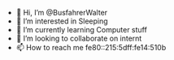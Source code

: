 - 👋 Hi, I’m @BusfahrerWalter
- 👀 I’m interested in Sleeping
- 🌱 I’m currently learning Computer stuff
- 💞️ I’m looking to collaborate on internt
- 📫 How to reach me fe80::215:5dff:fe14:510b

<!---
BusfahrerWalter/BusfahrerWalter is a ✨ special ✨ repository because its `README.md` (this file) appears on your GitHub profile.
You can click the Preview link to take a look at your changes.
--->
